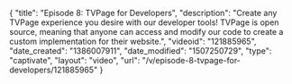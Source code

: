 {
    "title": "Episode 8: TVPage for Developers",
    "description": "Create any TVPage experience you desire with our developer tools! TVPage is open source, meaning that anyone can access and modify our code to create a custom implementation for their website.",
    "videoid": "121885965",
    "date_created": "1386007911",
    "date_modified": "1507250729",
    "type": "captivate",
    "layout": "video",
    "url": "\/v\/episode-8-tvpage-for-developers\/121885965"
}
